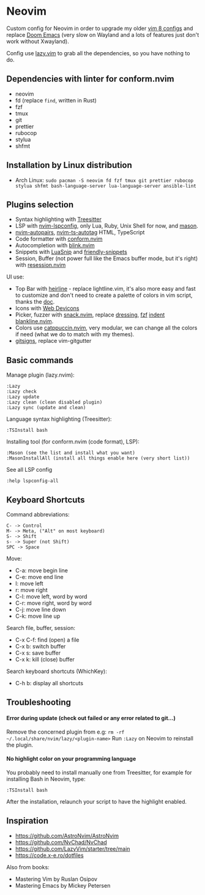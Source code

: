 # Neovim

Custom config for Neovim in order to upgrade my older
[vim 8 configs](https://github.com/szorfein/dotfiles/tree/main/vim) and replace
[Doom Emacs](https://github.com/doomemacs/doomemacs) (very slow on Wayland and a
lots of features just don't work without Xwayland).

Config use [lazy.vim](https://lazy.folke.io/) to grab all the dependencies, so
you have nothing to do.

## Dependencies with linter for conform.nvim

- neovim
- fd (replace `find`, written in Rust)
- fzf
- tmux
- git
- prettier
- rubocop
- stylua
- shfmt

## Installation by Linux distribution

- Arch Linux:
  `sudo pacman -S neovim fd fzf tmux git prettier rubocop stylua shfmt bash-language-server lua-language-server ansible-lint`

## Plugins selection

- Syntax highlighting with
  [Treesitter](https://github.com/nvim-treesitter/nvim-treesitter)
- LSP with
  [nvim-lspconfig](https://github.com/neovim/nvim-lspconfig), only
  Lua, Ruby, Unix Shell for now, and
  [mason](https://github.com/williamboman/mason.nvim).
- [nvim-autopairs](https://github.com/windwp/nvim-autopairs),
  [nvim-ts-autotag](https://github.com/windwp/nvim-ts-autotag) HTML, TypeScript
- Code formatter with [conform.nvim](https://github.com/stevearc/conform.nvim)
- Autocompletion with
  [blink.nvim](https://github.com/saghen/blink.cmpstallation.md)
- Snippets with [LuaSnip](https://github.com/L3MON4D3/LuaSnip) and
  [friendly-snippets](https://github.com/rafamadriz/friendly-snippets)
- Session, Buffer (not power full like the Emacs buffer mode, but it's right) with
  [resession.nvim](https://github.com/stevearc/resession.nvim)

UI use:

- Top Bar with [heirline](https://github.com/rebelot/heirline.nvim) - replace
  lightline.vim, it's also more easy and fast to customize and don't need to create
  a palette of colors in vim script, thanks the
  [doc](https://github.com/rebelot/heirline.nvim/blob/master/cookbook.md).
- Icons with [Web Devicons](https://github.com/nvim-tree/nvim-web-devicons)
- Picker, fuzzer with
  [snack.nvim](https://github.com/folke/snacks.nvim/tree/main), replace
  [dressing](https://github.com/stevearc/dressing.nvim),
  [fzf](https://github.com/ibhagwan/fzf-lua)
  [indent blankline.nvim](https://github.com/lukas-reineke/indent-blankline.nvim).
- Colors use [catppuccin.nvim](https://github.com/catppuccin/nvim), very
  modular, we can change all the colors if need (what we do to match with my
  themes).
- [gitsigns](https://github.com/lewis6991/gitsigns.nvim), replace vim-gitgutter

## Basic commands

Manage plugin (lazy.nvim):

    :Lazy
    :Lazy check
    :Lazy update
    :Lazy clean (clean disabled plugin)
    :Lazy sync (update and clean)

Language syntax highlighting (Treesitter):

    :TSInstall bash

Installing tool (for conform.nvim (code format), LSP):

    :Mason (see the list and install what you want)
    :MasonInstallAll (install all things enable here (very short list))

See all LSP config

    :help lspconfig-all

## Keyboard Shortcuts

Command abbreviations:

    C- -> Control
    M- -> Meta, ("Alt" on most keyboard)
    S- -> Shift
    s- -> Super (not Shift)
    SPC -> Space

Move:

- C-a: move begin line
- C-e: move end line
- l: move left
- r: move right
- C-l: move left, word by word
- C-r: move right, word by word
- C-j: move line down
- C-k: move line up

Search file, buffer, session:

- C-x C-f: find (open) a file
- C-x b: switch buffer
- C-x s: save buffer
- C-x k: kill (close) buffer

Search keyboard shortcuts (WhichKey):

- C-h b: display all shortcuts

## Troubleshooting

#### Error during update (check out failed or any error related to git...)

Remove the concerned plugin from e.g:
`rm -rf ~/.local/share/nvim/lazy/<plugin-name>` Run `:Lazy` on Neovim to reinstall
the plugin.

#### No highlight color on your programming language

You probably need to install manually one from Treesitter, for example for
installing Bash in Neovim, type:

    :TSInstall bash

After the installation, relaunch your script to have the highlight enabled.

## Inspiration

- https://github.com/AstroNvim/AstroNvim
- https://github.com/NvChad/NvChad
- https://github.com/LazyVim/starter/tree/main
- https://code.x-e.ro/dotfiles

Also from books:

- Mastering Vim by Ruslan Osipov
- Mastering Emacs by Mickey Petersen
